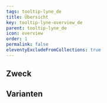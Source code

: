 ```yaml
---
tags: tooltip-lyne_de
title: Übersicht
key: tooltip-lyne-overview_de
parent: tooltip-lyne_de
icon: overview
order: 1
permalink: false
eleventyExcludeFromCollections: true
---
```


## Zweck

## Varianten

